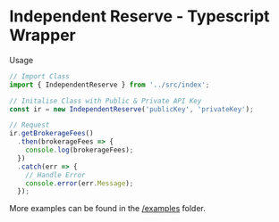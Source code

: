 # Independent Reserve - Typescript Wrapper

Usage

```typescript
// Import Class
import { IndependentReserve } from '../src/index';

// Initalise Class with Public & Private API Key
const ir = new IndependentReserve('publicKey', 'privateKey');

// Request
ir.getBrokerageFees()
  .then(brokerageFees => {
    console.log(brokerageFees);
  })
  .catch(err => {
    // Handle Error
    console.error(err.Message);
  });
```

More examples can be found in the [/examples](https://github.com/sketchthat/independentreserve/tree/master/examples) folder.
